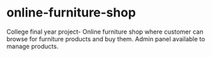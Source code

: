 # online-furniture-shop
College final year project- Online furniture shop where customer can browse for furniture products and buy them. Admin panel available to manage products.
